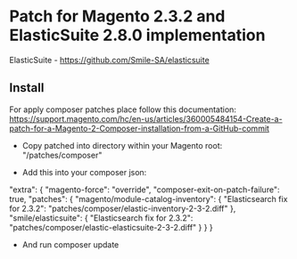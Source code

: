 # Patch for Magento 2.3.2 and ElasticSuite 2.8.0 implementation 
ElasticSuite - https://github.com/Smile-SA/elasticsuite

## Install

For apply composer patches place follow this documentation:
https://support.magento.com/hc/en-us/articles/360005484154-Create-a-patch-for-a-Magento-2-Composer-installation-from-a-GitHub-commit

* Copy patched into directory within your Magento root: "/patches/composer"

* Add this into your composer json: 

"extra": {
        "magento-force": "override",
        "composer-exit-on-patch-failure": true,
        "patches": {
            "magento/module-catalog-inventory": {
                "Elasticsearch fix for 2.3.2": "patches/composer/elastic-inventory-2-3-2.diff"
            },
            "smile/elasticsuite": {
                "Elasticsearch fix for 2.3.2": "patches/composer/elastic-elasticsuite-2-3-2.diff"
            }
        }
    }
    
* And run composer update
